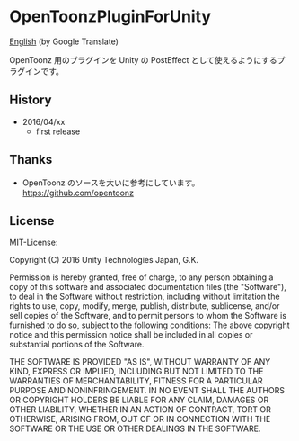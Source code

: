 # OpenToonzPluginForUnity
[English](https://translate.google.com/translate?sl=ja&tl=en&u=https://github.com/unity3d-jp/OpenToonzPluginForUnity) (by Google Translate)

OpenToonz 用のプラグインを Unity の PostEffect として使えるようにするプラグインです。  


## History
- 2016/04/xx
  - first release

## Thanks
- OpenToonz のソースを大いに参考にしています。  
  https://github.com/opentoonz

## License
MIT-License:

Copyright (C) 2016 Unity Technologies Japan, G.K.

Permission is hereby granted, free of charge, to any person obtaining a copy of this software and associated documentation files (the "Software"), to deal in the Software without restriction, including without limitation the rights to use, copy, modify, merge, publish, distribute, sublicense, and/or sell copies of the Software, and to permit persons to whom the Software is furnished to do so, subject to the following conditions: The above copyright notice and this permission notice shall be included in all copies or substantial portions of the Software.

THE SOFTWARE IS PROVIDED "AS IS", WITHOUT WARRANTY OF ANY KIND, EXPRESS OR IMPLIED, INCLUDING BUT NOT LIMITED TO THE WARRANTIES OF MERCHANTABILITY, FITNESS FOR A PARTICULAR PURPOSE AND NONINFRINGEMENT. IN NO EVENT SHALL THE AUTHORS OR COPYRIGHT HOLDERS BE LIABLE FOR ANY CLAIM, DAMAGES OR OTHER LIABILITY, WHETHER IN AN ACTION OF CONTRACT, TORT OR OTHERWISE, ARISING FROM, OUT OF OR IN CONNECTION WITH THE SOFTWARE OR THE USE OR OTHER DEALINGS IN THE SOFTWARE.
